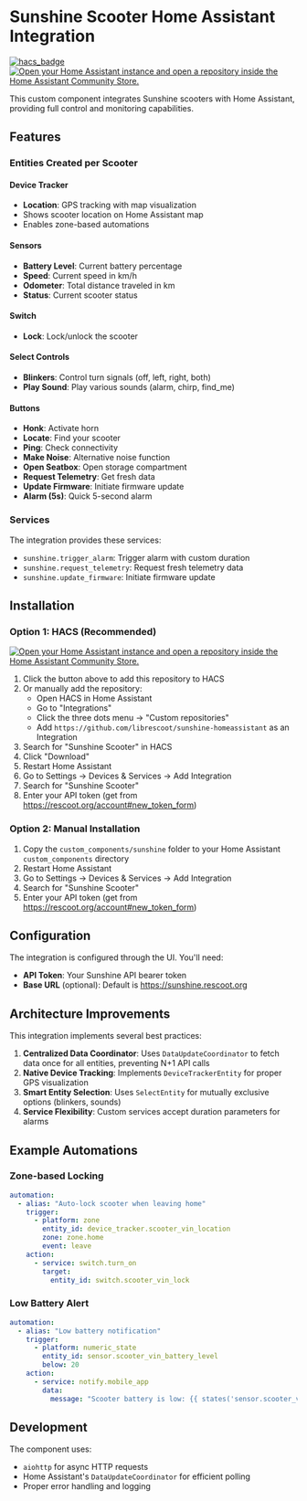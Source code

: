 # Sunshine Scooter Home Assistant Integration

[![hacs_badge](https://img.shields.io/badge/HACS-Custom-41BDF5.svg)](https://github.com/hacs/integration)
[![Open your Home Assistant instance and open a repository inside the Home Assistant Community Store.](https://my.home-assistant.io/badges/hacs_repository.svg)](https://my.home-assistant.io/redirect/hacs_repository/?owner=librescoot&repository=sunshine-homeassistant&category=integration)

This custom component integrates Sunshine scooters with Home Assistant, providing full control and monitoring capabilities.

## Features

### Entities Created per Scooter

#### Device Tracker
- **Location**: GPS tracking with map visualization
- Shows scooter location on Home Assistant map
- Enables zone-based automations

#### Sensors
- **Battery Level**: Current battery percentage
- **Speed**: Current speed in km/h
- **Odometer**: Total distance traveled in km
- **Status**: Current scooter status

#### Switch
- **Lock**: Lock/unlock the scooter

#### Select Controls
- **Blinkers**: Control turn signals (off, left, right, both)
- **Play Sound**: Play various sounds (alarm, chirp, find_me)

#### Buttons
- **Honk**: Activate horn
- **Locate**: Find your scooter
- **Ping**: Check connectivity
- **Make Noise**: Alternative noise function
- **Open Seatbox**: Open storage compartment
- **Request Telemetry**: Get fresh data
- **Update Firmware**: Initiate firmware update
- **Alarm (5s)**: Quick 5-second alarm

### Services

The integration provides these services:

- `sunshine.trigger_alarm`: Trigger alarm with custom duration
- `sunshine.request_telemetry`: Request fresh telemetry data
- `sunshine.update_firmware`: Initiate firmware update

## Installation

### Option 1: HACS (Recommended)

[![Open your Home Assistant instance and open a repository inside the Home Assistant Community Store.](https://my.home-assistant.io/badges/hacs_repository.svg)](https://my.home-assistant.io/redirect/hacs_repository/?owner=zanooda&repository=sunshine-homeassistant&category=integration)

1. Click the button above to add this repository to HACS
2. Or manually add the repository:
   - Open HACS in Home Assistant
   - Go to "Integrations"
   - Click the three dots menu → "Custom repositories"
   - Add `https://github.com/librescoot/sunshine-homeassistant` as an Integration
3. Search for "Sunshine Scooter" in HACS
4. Click "Download"
5. Restart Home Assistant
6. Go to Settings → Devices & Services → Add Integration
7. Search for "Sunshine Scooter"
8. Enter your API token (get from https://rescoot.org/account#new_token_form)

### Option 2: Manual Installation

1. Copy the `custom_components/sunshine` folder to your Home Assistant `custom_components` directory
2. Restart Home Assistant
3. Go to Settings → Devices & Services → Add Integration
4. Search for "Sunshine Scooter"
5. Enter your API token (get from https://rescoot.org/account#new_token_form)

## Configuration

The integration is configured through the UI. You'll need:
- **API Token**: Your Sunshine API bearer token
- **Base URL** (optional): Default is https://sunshine.rescoot.org

## Architecture Improvements

This integration implements several best practices:

1. **Centralized Data Coordinator**: Uses `DataUpdateCoordinator` to fetch data once for all entities, preventing N+1 API calls
2. **Native Device Tracking**: Implements `DeviceTrackerEntity` for proper GPS visualization
3. **Smart Entity Selection**: Uses `SelectEntity` for mutually exclusive options (blinkers, sounds)
4. **Service Flexibility**: Custom services accept duration parameters for alarms

## Example Automations

### Zone-based Locking
```yaml
automation:
  - alias: "Auto-lock scooter when leaving home"
    trigger:
      - platform: zone
        entity_id: device_tracker.scooter_vin_location
        zone: zone.home
        event: leave
    action:
      - service: switch.turn_on
        target:
          entity_id: switch.scooter_vin_lock
```

### Low Battery Alert
```yaml
automation:
  - alias: "Low battery notification"
    trigger:
      - platform: numeric_state
        entity_id: sensor.scooter_vin_battery_level
        below: 20
    action:
      - service: notify.mobile_app
        data:
          message: "Scooter battery is low: {{ states('sensor.scooter_vin_battery_level') }}%"
```

## Development

The component uses:
- `aiohttp` for async HTTP requests
- Home Assistant's `DataUpdateCoordinator` for efficient polling
- Proper error handling and logging

